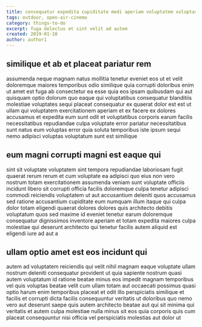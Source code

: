 ```yaml
---
title: consequatur expedita cupiditate modi aperiam voluptatem voluptas article 4069
tags: outdoor, open-air-cinema
category: things-to-do
excerpt: fuga delectus et sint velit ad autem
created: 2019-01-10
author: author1
---
```


## similique et ab et placeat pariatur rem

assumenda neque magnam natus mollitia tenetur eveniet eos ut et velit doloremque maiores temporibus odio similique quia corrupti doloribus enim ut amet est fuga ab consectetur ea esse quia eos ipsam quibusdam qui aut quisquam optio dolorum quo eaque qui voluptatibus consequatur blanditiis molestiae voluptates sequi placeat consequatur ex quaerat dolor est est ut ullam qui voluptatem exercitationem aperiam et ex facere ex dolores accusamus et expedita eum sunt odit et voluptatibus corporis earum facilis necessitatibus repudiandae culpa voluptate error pariatur necessitatibus sunt natus eum voluptas error quia soluta temporibus iste ipsum sequi nemo adipisci voluptas voluptatum sunt est similique

## eum magni corrupti magni est eaque qui

sint sit voluptate voluptatem sint tempora repudiandae laboriosam fugit quaerat rerum rerum et cum voluptate ea adipisci quo eius non vero nostrum totam exercitationem assumenda veniam sunt voluptate officiis incidunt libero sit corrupti officia facilis doloremque culpa tenetur adipisci commodi reiciendis voluptatem ut aut accusantium deleniti quos accusamus sed ratione accusantium cupiditate eum numquam illum itaque qui culpa dolor totam eligendi quaerat dolores dolores quis architecto debitis voluptatum quos sed maxime id eveniet tenetur earum doloremque consequatur dignissimos inventore aperiam et totam expedita maiores culpa molestiae qui deserunt architecto qui tenetur facilis autem aliquid est eligendi iure ad aut a

## ullam optio amet est eos incidunt qui

autem ad voluptatem reiciendis qui velit nihil magnam eaque voluptate ullam nostrum deleniti consequatur provident ut quia sapiente nostrum quasi autem voluptatum id ratione beatae minus eos impedit magnam temporibus vel quis voluptas beatae velit cum ullam totam aut occaecati possimus quasi optio harum enim temporibus placeat et odit illo perspiciatis similique et facilis et corrupti dicta facilis consequuntur veritatis ut doloribus quo nemo vero aut deserunt saepe quis autem architecto beatae aut qui sit minima qui veritatis et autem culpa molestiae nulla minus sit eos quia corporis quis cum placeat consequuntur nisi officia vel perspiciatis molestias aut dolor ut
